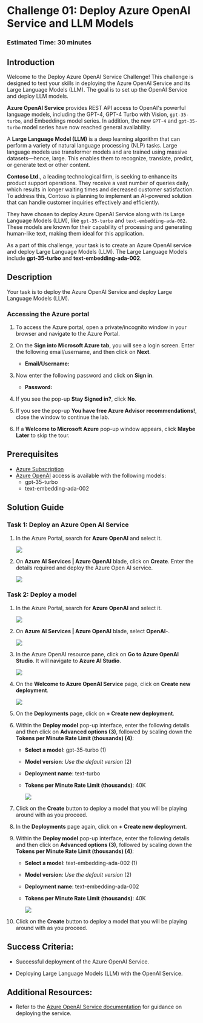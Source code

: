 # Challenge 01: Deploy Azure OpenAI Service and LLM Models
### Estimated Time: 30 minutes
## Introduction

Welcome to the Deploy Azure OpenAI Service Challenge! This challenge is designed to test your skills in deploying the Azure OpenAI Service and its Large Language Models (LLM). The goal is to set up the OpenAI Service and deploy LLM models.

**Azure OpenAI Service** provides REST API access to OpenAI's powerful language models, including the GPT-4, GPT-4 Turbo with Vision, `gpt-35-turbo`, and Embeddings model series. In addition, the new `GPT-4` and `gpt-35-turbo` model series have now reached general availability.

A **Large Language Model (LLM)** is a deep learning algorithm that can perform a variety of natural language processing (NLP) tasks. Large language models use transformer models and are trained using massive datasets—hence, large. This enables them to recognize, translate, predict, or generate text or other content.

**Contoso Ltd.**, a leading technological firm, is seeking to enhance its product support operations. They receive a vast number of queries daily, which results in longer waiting times and decreased customer satisfaction. To address this, Contoso is planning to implement an AI-powered solution that can handle customer inquiries effectively and efficiently.

They have chosen to deploy Azure OpenAI Service along with its Large Language Models (LLM), like `gpt-35-turbo` and `text-embedding-ada-002`. These models are known for their capability of processing and generating human-like text, making them ideal for this application.

As a part of this challenge, your task is to create an Azure OpenAI service and deploy Large Language Models (LLM). The Large Language Models include **gpt-35-turbo** and **text-embedding-ada-002**.

## Description

Your task is to deploy the Azure OpenAI Service and deploy Large Language Models (LLM).

### Accessing the Azure portal

1. To access the Azure portal, open a private/incognito window in your browser and navigate to the Azure Portal.


1. On the **Sign into Microsoft Azure tab**, you will see a login screen. Enter the following email/username, and then click on **Next**.


   - **Email/Username:** <inject key="AzureAdUserEmail"></inject>

1. Now enter the following password and click on **Sign in**.

   - **Password:** <inject key="AzureAdUserPassword"></inject>


1. If you see the pop-up **Stay Signed in?**, click **No**.

1. If you see the pop-up **You have free Azure Advisor recommendations!**, close the window to continue the lab.


1. If a **Welcome to Microsoft Azure** pop-up window appears, click **Maybe Later** to skip the tour.

## Prerequisites

- [Azure Subscription](https://azure.microsoft.com/en-us/free/)
- [Azure OpenAI](https://aka.ms/oai/access) access is available with the following models:
  - gpt-35-turbo
  - text-embedding-ada-002

## Solution Guide

### Task 1: Deploy an Azure Open AI Service


1. In the Azure Portal, search for **Azure OpenAI** and select it.

   ![](../media/azure-openai-1-new.png)


2. On **Azure AI Services | Azure OpenAI** blade, click on **Create**. Enter the details required and deploy the Azure Open AI service.


   ![](../media/challenge01.jpg)

### Task 2: Deploy a model

1. In the Azure Portal, search for **Azure OpenAI** and select it.

    ![](../media/azure-openai-1-new.png)

2. On **Azure AI Services | Azure OpenAI** blade, select **OpenAI-<inject key="Deployment-id" enableCopy="false"></inject>**.

    ![](../media/challenge01.01.jpg)

3. In the Azure OpenAI resource pane, click on **Go to Azure OpenAI Studio**. It will navigate to **Azure AI Studio**.

   ![](../media/challenge01.02.jpg)

4. On the **Welcome to Azure OpenAI Service** page, click on **Create new deployment**.

   ![](../media/create-deployment.png)

5. On the **Deployments** page, click on **+ Create new deployment**.

6. Within the **Deploy model** pop-up interface, enter the following details and then click on **Advanced options (3)**, followed by scaling down the **Tokens per Minute Rate Limit (thousands) (4)**:
    - **Select a model**: gpt-35-turbo (1)
    - **Model version**: *Use the default version* (2)
    - **Deployment name**: text-turbo
    - **Tokens per Minute Rate Limit (thousands)**: 40K
  
         ![](../media/1-3.png)

7. Click on the **Create** button to deploy a model that you will be playing around with as you proceed.

8. In the **Deployments** page again, click on **+ Create new deployment**.

9. Within the **Deploy model** pop-up interface, enter the following details and then click on **Advanced options (3)**, followed by scaling down the **Tokens per Minute Rate Limit (thousands) (4)**:
    - **Select a model**: text-embedding-ada-002 (1)
    - **Model version**: *Use the default version* (2)
    - **Deployment name**: text-embedding-ada-002
    - **Tokens per Minute Rate Limit (thousands)**: 40K
  
         ![](../media/text-ada.png)

10. Click on the **Create** button to deploy a model that you will be playing around with as you proceed.

## Success Criteria:

- Successful deployment of the Azure OpenAI Service.

- Deploying Large Language Models (LLM) with the OpenAI Service.


## Additional Resources:

- Refer to the [Azure OpenAI Service documentation](https://learn.microsoft.com/en-us/azure/ai-services/openai/) for guidance on deploying the service.

